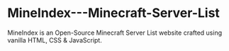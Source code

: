 # MineIndex---Minecraft-Server-List
MineIndex is an Open-Source Minecraft Server List website crafted using vanilla HTML, CSS &amp; JavaScript.
